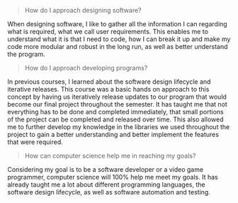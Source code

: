 > How do I approach designing software?

When designing software, I like to gather all the information I can regarding what is required, what we call user requirements. This enables me to understand what it is that I need to code, how I can break it up and make my code more modular and robust in the long run, as well as better understand the program.

> How do I approach developing programs?

In previous courses, I learned about the software design lifecycle and iterative releases. This course was a basic hands on approach to this concept by having us iteratively release updates to our program that would become our final project throughout the semester. It has taught me that not everything has to be done and completed immediately, that small portions of the project can be completed and released over time. This also allowed me to further develop my knowledge in the libraries we used throughout the project to gain a better understanding and better implement the features that were required.

> How can computer science help me in reaching my goals?

Considering my goal is to be a software developer or a video game programmer, computer science will 100% help me meet my goals. It has already taught me a lot about different programming languages, the software design lifecycle, as well as software automation and testing.
